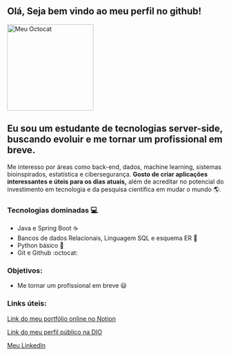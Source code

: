 ## Olá, Seja bem vindo ao meu perfil no github!
<img src="https://github.com/LuizBrenoDev/LuizBrenoDev/assets/118695802/3668f173-c639-44a9-8376-a3ae9af1db35" title="Meu Octocat" widht=200 height= 200>

Eu sou um estudante de tecnologias server-side, buscando evoluir e me tornar um profissional em breve.
--- 
Me interesso por áreas como back-end, dados, machine learning, sistemas bioinspirados, estatística e cibersegurança. 
**Gosto de criar aplicações interessantes e úteis para os dias atuais,** além de acreditar no potencial do investimento em tecnologia e da pesquisa científica em mudar o mundo 🌎.

### Tecnologias dominadas 💻
* Java e Spring Boot ☕
* Bancos de dados Relacionais, Linguagem SQL e esquema ER 🐬
* Python básico 🐍
* Git e Github :octocat:

### Objetivos:
* Me tornar um profissional em breve 😃

### Links úteis:
[Link do meu portfólio online no Notion](https://portfolio-online-luizdev.notion.site/API-Loja-Online-3dd5c858d79c4244b690b9b77bb1beaf?pvs=4)

[Link do meu perfil público na DIO](https://www.dio.me/users/subgamer2022)

[Meu LinkedIn](https://www.linkedin.com/in/luizbreno/)

<!--
**LuizBrenoDev/LuizBrenoDev** is a ✨ _special_ ✨ repository because its `README.md` (this file) appears on your GitHub profile.

Here are some ideas to get you started:

- 🔭 I’m currently working on ...
- 🌱 I’m currently learning ...
- 👯 I’m looking to collaborate on ...
- 🤔 I’m looking for help with ...
- 💬 Ask me about ...
- 📫 How to reach me: ...
- 😄 Pronouns: ...
- ⚡ Fun fact: ...
-->
